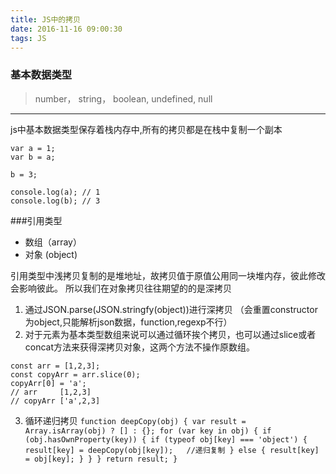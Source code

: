 ```yaml
---
title: JS中的拷贝
date: 2016-11-16 09:00:30
tags: JS
---
```

### 基本数据类型
>number， string， boolean, undefined, null
  ------
  js中基本数据类型保存着栈内存中,所有的拷贝都是在栈中复制一个副本
  ```
  var a = 1;
  var b = a;

  b = 3;

  console.log(a); // 1
  console.log(b); // 3 
  ```
<!--more-->

  ###引用类型
  * 数组（array）
  * 对象 (object)

  引用类型中浅拷贝复制的是堆地址，故拷贝值于原值公用同一块堆内存，彼此修改会影响彼此。
  所以我们在对象拷贝往往期望的的是深拷贝

  1. 通过JSON.parse(JSON.stringfy(object))进行深拷贝 （会重置constructor为object,只能解析json数据，function,regexp不行）
  2. 对于元素为基本类型数组来说可以通过循环挨个拷贝，也可以通过slice或者concat方法来获得深拷贝对象，这两个方法不操作原数组。
  ```
  const arr = [1,2,3];
  const copyArr = arr.slice(0);
  copyArr[0] = 'a';
  // arr     [1,2,3]
  // copyArr ['a',2,3]
  ```
  3. 循环递归拷贝
    ```
    function deepCopy(obj) {
      var result = Array.isArray(obj) ? [] : {};
      for (var key in obj) {
        if (obj.hasOwnProperty(key)) {
          if (typeof obj[key] === 'object') {
            result[key] = deepCopy(obj[key]);   //递归复制
          } else {
            result[key] = obj[key];
          }
        }
      }
      return result;
    }
    ```






